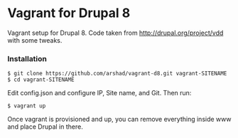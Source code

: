 Vagrant for Drupal 8
==========

Vagrant setup for Drupal 8. Code taken from http://drupal.org/project/vdd with some tweaks.

### Installation

    $ git clone https://github.com/arshad/vagrant-d8.git vagrant-SITENAME
    $ cd vagrant-SITENAME
    
Edit config.json and configure IP, Site name, and Git. Then run:
    
    $ vagrant up

Once vagrant is provisioned and up, you can remove everything inside www and place Drupal in there.
